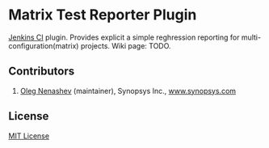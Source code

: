 Matrix Test Reporter Plugin
================

[Jenkins CI][3] plugin. 
Provides explicit a simple reghression reporting for multi-configuration(matrix) projects.
Wiki page: TODO.

Contributors
--------
1. [Oleg Nenashev][2] (maintainer), Synopsys Inc., www.synopsys.com

License
--------
[MIT License][1]

[1]: http://www.opensource.org/licenses/mit-license.php
[2]: https://github.com/oleg-nenashev
[3]: https://jenkins-ci.org/
[4]: https://wiki.jenkins-ci.org/display/JENKINS/Ownership+Plugin
